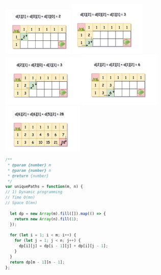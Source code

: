 ![1](1.png)
![1](2.png)
![1](3.png)
![1](4.png)
![1](5.png)
```javascript
/**
 * @param {number} m
 * @param {number} n
 * @return {number}
 */
var uniquePaths = function(m, n) {
// 1) Dynamic programming
// Time O(mn)
// Space O(mn)
    
  let dp = new Array(m).fill([]).map(() => {
    return new Array(n).fill(1);
  });

  for (let i = 1; i < m; i++) {
    for (let j = 1; j < n; j++) {
      dp[i][j] = dp[i - 1][j] + dp[i][j - 1];
    }
  }
  return dp[m - 1][n - 1];
};
```